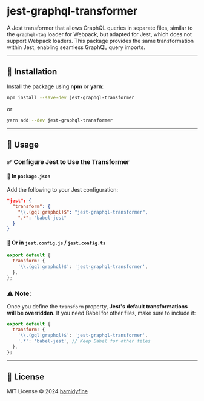 # jest-graphql-transformer

A Jest transformer that allows GraphQL queries in separate files, similar to the `graphql-tag` loader for Webpack, but adapted for Jest, which does not support Webpack loaders. This package provides the same transformation within Jest, enabling seamless GraphQL query imports.

---

## 🚀 Installation

Install the package using **npm** or **yarn**:

```sh
npm install --save-dev jest-graphql-transformer
```

or

```sh
yarn add --dev jest-graphql-transformer
```

---

## 🔧 Usage

### ✅ Configure Jest to Use the Transformer

#### 📌 **In `package.json`**

Add the following to your Jest configuration:

```json
"jest": {
  "transform": {
    "\\.(gql|graphql)$": "jest-graphql-transformer",
    ".*": "babel-jest"
  }
}
```

#### 📌 **Or in `jest.config.js` / `jest.config.ts`**

```javascript
export default {
  transform: {
    '\\.(gql|graphql)$': 'jest-graphql-transformer',
  },
};
```

### ⚠️ **Note:**

Once you define the `transform` property, **Jest's default transformations will be overridden**.
If you need Babel for other files, make sure to include it:

```javascript
export default {
  transform: {
    '\\.(gql|graphql)$': 'jest-graphql-transformer',
    '.*': 'babel-jest', // Keep Babel for other files
  },
};
```

---

## 📜 License

MIT License © 2024 [hamidyfine](https://github.com/hamidyfine)

